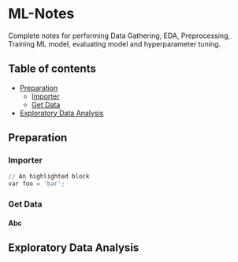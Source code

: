 # ML-Notes
Complete notes for performing Data Gathering, EDA, Preprocessing, Training ML model, evaluating model and hyperparameter tuning.
## Table of contents
- [Preparation](#Preparation)
	- [Importer](#Importer)
	- [Get Data](#Get-Data)
- [Exploratory Data Analysis](#Exploratory-Data-Analysis)


## Preparation
### Importer
```python
// An highlighted block
var foo = 'bar';
```
### Get Data
#### Abc
## Exploratory Data Analysis

<!--stackedit_data:
eyJoaXN0b3J5IjpbNTI3NjAxNTkwLDEzNjU2NDE1NjksMTMwOT
YzNjAxMSwtMjA4OTAxMDQ3MiwxMjc4MDY0NjE4XX0=
-->